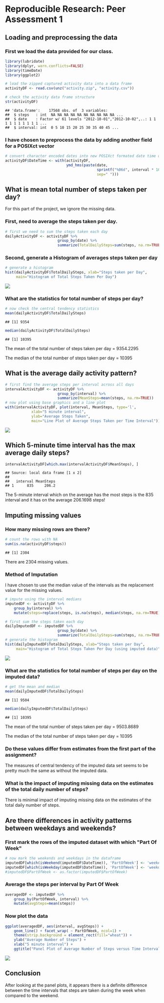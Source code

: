 # Reproducible Research: Peer Assessment 1


## Loading and preprocessing the data
### First we load the data provided for our class.

```r
library(lubridate)
library(dplyr, warn.conflicts=FALSE)
library(timeDate)
library(ggplot2)

# load the zipped captured activity data into a data frame
activityDF <- read.csv(unz("activity.zip", "activity.csv"))

# check the activity data frame structure
str(activityDF)
```

```
## 'data.frame':	17568 obs. of  3 variables:
##  $ steps   : int  NA NA NA NA NA NA NA NA NA NA ...
##  $ date    : Factor w/ 61 levels "2012-10-01","2012-10-02",..: 1 1 1 1 1 1 1 1 1 1 ...
##  $ interval: int  0 5 10 15 20 25 30 35 40 45 ...
```

### I have chosen to preprocess the data by adding another field for a POSIXct vector

```r
# convert character encoded dates into new POSIXct formated date time objects
activityDF$DateTime <- with(activityDF, 
                            ymd_hms(paste(date, 
                                          sprintf("%06d", interval * 100), 
                                          sep=" ")))
```

## What is mean total number of steps taken per day?
For this part of the project, we ignore the missing data.

### First, need to average the steps taken per day.

```r
# first we need to sum the steps taken each day
dailyActivityDF <- activityDF %>% 
                        group_by(date) %>% 
                        summarize(TotalDailySteps=sum(steps, na.rm=TRUE))
```
### Second, generate a Histogram of averages steps taken per day

```r
# generate a histogram
hist(dailyActivityDF$TotalDailySteps, xlab="Steps taken per Day", 
     main="Histogram of Total Steps Taken Per Day")
```

![](PA1_template_files/figure-html/unnamed-chunk-4-1.png) 

### What are the statistics for total number of steps per day?

```r
# now check the central tendency statistics
mean(dailyActivityDF$TotalDailySteps)
```

```
## [1] 9354
```

```r
median(dailyActivityDF$TotalDailySteps)
```

```
## [1] 10395
```

The mean of the total number of 
steps taken per day = 9354.2295


The median of the total number of 
steps taken per day = 10395

## What is the average daily activity pattern?

```r
# first find the average steps per interval across all days
intervalActivityDF <- activityDF %>% 
                        group_by(interval) %>% 
                        summarize(MeanSteps=mean(steps, na.rm=TRUE))
# now plot using base graphics and a line plot
with(intervalActivityDF, plot(interval, MeanSteps, type='l', 
            xlab="5 minute interval", 
            ylab="Average Steps Taken", 
            main="Line Plot of Average Steps Taken per Time Interval"))
```

![](PA1_template_files/figure-html/unnamed-chunk-6-1.png) 

## Which 5-minute time interval has the max average daily steps?

```r
intervalActivityDF[which.max(intervalActivityDF$MeanSteps), ]
```

```
## Source: local data frame [1 x 2]
## 
##   interval MeanSteps
## 1      835     206.2
```

The 5-minute interval which on the average has the most steps is the
835
interval and it has on the average 
206.1698 
steps!

## Imputing missing values
### How many missing rows are there?

```r
# count the rows with NA
sum(is.na(activityDF$steps))
```

```
## [1] 2304
```
There are 2304 missing values.

### Method of Imputation
I have chosen to use the median value of the intervals as the replacement value for the missing values.

```r
# impute using the interval medians
imputedDF <- activityDF %>% 
    group_by(interval) %>% 
    mutate(steps=replace(steps, is.na(steps), median(steps, na.rm=TRUE)))
```


```r
# first sum the steps taken each day
dailyImputedDF <- imputedDF %>% 
                        group_by(date) %>% 
                        summarize(TotalDailySteps=sum(steps, na.rm=TRUE))
# generate the histogram
hist(dailyImputedDF$TotalDailySteps, xlab="Steps taken per Day", 
     main="Histogram of Total Steps Taken Per Day (using imputed data)")
```

![](PA1_template_files/figure-html/unnamed-chunk-10-1.png) 

### What are the statistics for total number of steps per day on the imputed data?

```r
# get the mean and median
mean(dailyImputedDF$TotalDailySteps)
```

```
## [1] 9504
```

```r
median(dailyImputedDF$TotalDailySteps)
```

```
## [1] 10395
```

The mean of the total number of 
steps taken per day = 9503.8689


The median of the total number of 
steps taken per day = 10395

### Do these values differ from estimates from the first part of the assignment?

The measures of central tendency of the imputed data set seems to be pretty much the same as without the imputed data.

### What is the impact of imputing missing data on the estimates of the total daily number of steps?

There is minimal impact of imputing missing data on the estimates of the total daily number of steps.

## Are there differences in activity patterns between weekdays and weekends?
### First mark the rows of the imputed dataset with which "Part Of Week"

```r
# now mark the weekends and weekdays in the dataframe
imputedDF[which(isWeekend(imputedDF$DateTime)), 'PartOfWeek'] <- 'weekend'
imputedDF[which(isWeekday(imputedDF$DateTime)), 'PartOfWeek'] <- 'weekday'
#imputedDF$PartOfWeek <- as.factor(imputedDF$PartOfWeek)
```
### Average the steps per interval by Part Of Week

```r
averagedDF <- imputedDF %>%
    group_by(PartOfWeek, interval) %>%
    mutate(avgSteps=mean(steps))
```

### Now plot the data

```r
ggplot(averagedDF, aes(interval, avgSteps)) +
    geom_line() + facet_wrap( ~ PartOfWeek, ncol=1) +
    theme(strip.background = element_rect(fill="wheat")) +
    ylab("Average Number of Steps") +
    xlab("5 minute interval") +
    ggtitle("Panel Plot of Average Number of Steps versus Time Interval")
```

![](PA1_template_files/figure-html/unnamed-chunk-14-1.png) 

## Conclusion
After looking at the panel plots, it appears there is a definite difference between the time intervals that steps are taken during the week when compared to the weekend.
